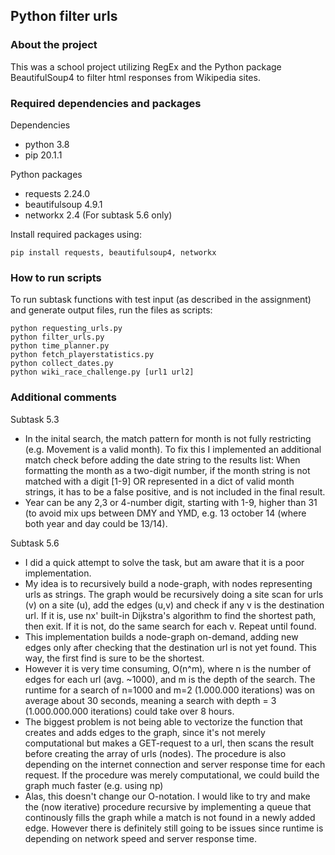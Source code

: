 ## Python filter urls

### About the project

This was a school project utilizing RegEx and the Python package BeautifulSoup4 to filter html responses from Wikipedia sites.

### Required dependencies and packages

Dependencies
* python 3.8
* pip 20.1.1

Python packages
* requests 2.24.0
* beautifulsoup 4.9.1
* networkx 2.4 (For subtask 5.6 only)

Install required packages using:
```
pip install requests, beautifulsoup4, networkx
```

### How to run scripts

To run subtask functions with test input (as described in the assignment) and generate output files, run the files as scripts:

```
python requesting_urls.py
python filter_urls.py
python time_planner.py
python fetch_playerstatistics.py
python collect_dates.py
python wiki_race_challenge.py [url1 url2]
```

### Additional comments

Subtask 5.3

* In the inital search, the match pattern for month is not fully restricting (e.g. Movement is a valid month). To fix this I implemented an additional match check before adding the date string to the results list: When formatting the month as a two-digit number, if the month string is not matched with a digit [1-9] OR represented in a dict of valid month strings, it has to be a false positive, and is not included in the final result.
* Year can be any 2,3 or 4-number digit, starting with 1-9, higher than 31 (to avoid mix ups between DMY and YMD, e.g. 13 october 14 (where both year and day could be 13/14).


Subtask 5.6

* I did a quick attempt to solve the task, but am aware that it is a poor implementation.
* My idea is to recursively build a node-graph, with nodes representing urls as strings. The graph would be recursively doing a site scan for urls (v) on a site (u), add the edges (u,v) and check if any v is the destination url. If it is, use nx' built-in Dijkstra's algorithm to find the shortest path, then exit. If it is not, do the same search for each v. Repeat until found.
* This implementation builds a node-graph on-demand, adding new edges only after checking that the destination url is not yet found. This way, the first find is sure to be the shortest.
* However it is very time consuming, O(n^m), where n is the number of edges for each url (avg. ~1000), and m is the depth of the search. The runtime for a search of n=1000 and m=2 (1.000.000 iterations) was on average about 30 seconds, meaning a search with depth = 3 (1.000.000.000 iterations) could take over 8 hours.
* The biggest problem is not being able to vectorize the function that creates and adds edges to the graph, since it's not merely computational but makes a GET-request to a url, then scans the result before creating the array of urls (nodes). The procedure is also depending on the internet connection and server response time for each request. If the procedure was merely computational, we could build the graph much faster (e.g. using np)
* Alas, this doesn't change our O-notation. I would like to try and make the (now iterative) procedure recursive by implementing a queue that continously fills the graph while a match is not found in a newly added edge. However there is definitely still going to be issues since runtime is depending on network speed and server response time.

